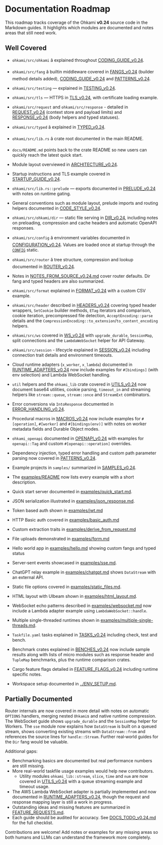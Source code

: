 # Documentation Roadmap

This roadmap tracks coverage of the Ohkami **v0.24** source code in the Markdown guides.
It highlights which modules are documented and notes areas that still need work.

## Well Covered

- `ohkami/src/ohkami` â explained throughout [CODING_GUIDE_v0.24](CODING_GUIDE_v0.24.md).
- `ohkami/src/fang` â builtin middleware covered in
  [FANGS_v0.24](FANGS_v0.24.md) (builder method details added),
  [CODING_GUIDE_v0.24](CODING_GUIDE_v0.24.md) and
  [PATTERNS_v0.24](PATTERNS_v0.24.md).
- `ohkami/src/testing` — explained in [TESTING_v0.24](TESTING_v0.24.md).
- `ohkami/src/tls` — HTTPS in [TLS_v0.24](TLS_v0.24.md), with certificate loading example.
- `ohkami/src/request` and `ohkami/src/response` - detailed in
  [REQUEST_v0.24](REQUEST_v0.24.md) (context store and payload limits) and
  [RESPONSE_v0.24](RESPONSE_v0.24.md) (body helpers and typed statuses).
- `ohkami/src/typed` â explained in [TYPED_v0.24](TYPED_v0.24.md).
- `ohkami/src/lib.rs` â crate root documented in the main README.
- `docs/README.md` points back to the crate README so new users can quickly reach
  the latest quick start.
- Module layout overviewed in [ARCHITECTURE_v0.24](ARCHITECTURE_v0.24.md).
- Startup instructions and TLS example covered in [STARTUP_GUIDE_v0.24](STARTUP_GUIDE_v0.24.md).
- `ohkami/src/lib.rs::prelude` — exports documented in [PRELUDE_v0.24](PRELUDE_v0.24.md)
  with notes on runtime gating.
- General conventions such as module layout, prelude imports and routing
  helpers documented in [CODE_STYLE_v0.24](CODE_STYLE_v0.24.md).
- `ohkami/src/ohkami/dir` — static file serving in [DIR_v0.24](DIR_v0.24.md),
 including notes on preloading, compression and cache headers and automatic OpenAPI responses.
- `ohkami/src/config` â environment variables documented in
  [CONFIGURATION_v0.24](CONFIGURATION_v0.24.md). Values are loaded once at
  startup through the [`CONFIG`](../ohkami-0.24/ohkami/src/config.rs) static.
- `ohkami/src/router` â tree structure, compression and lookup documented in
  [ROUTER_v0.24](ROUTER_v0.24.md).
- Notes in [NOTES_FROM_SOURCE_v0.24.md](NOTES_FROM_SOURCE_v0.24.md) cover router defaults.
  Dir fang and typed headers are also summarized.

- `ohkami/src/format` explained in [FORMAT_v0.24](FORMAT_v0.24.md)
  with a custom CSV example.
 - `ohkami/src/header` described in [HEADERS_v0.24](HEADERS_v0.24.md)
  covering typed header wrappers, `SetCookie` builder methods, `ETag`
  iterators and comparison, cookie iteration, precompressed file detection,
  `AcceptEncoding::parse` details and the
  `CompressionEncoding::to_extension`/`to_content_encoding` helpers.
- `ohkami/src/ws` covered in [WS_v0.24](WS_v0.24.md)
  with `upgrade_durable`, `SessionMap`, split connections
  and the `LambdaWebSocket` helper for API Gateway.

- `ohkami/src/session` - lifecycle explained in [SESSION_v0.24](SESSION_v0.24.md)
  including connection trait details and environment timeouts.
- Cloud runtime adapters (`x_worker`, `x_lambda`) documented in
  [RUNTIME_ADAPTERS_v0.24](RUNTIME_ADAPTERS_v0.24.md) now include
  examples for `#[bindings]` (with env selection) and Lambda WebSocket handling.
- `util` helpers and the `ohkami_lib` crate covered in [UTILS_v0.24](UTILS_v0.24.md)
  now document base64 utilities, cookie parsing, `timeout_in` and streaming helpers
  like `stream::queue`, `stream::once` and `StreamExt` combinators.
- Error conversions via `IntoResponse` documented in
  [ERROR_HANDLING_v0.24](ERROR_HANDLING_v0.24.md).
 - Procedural macros in [MACROS_v0.24](MACROS_v0.24.md) now include examples for
   `#[operation]`, `#[worker]` and `#[bindings(env)]` with notes on worker
   metadata fields and Durable Object modes.
- `ohkami_openapi` documented in [OPENAPI_v0.24](OPENAPI_v0.24.md) with examples
  for `openapi::Tag` and custom `#[openapi::operation]` overrides.
- Dependency injection, typed error handling and custom path parameter parsing now covered in
  [PATTERNS_v0.24](PATTERNS_v0.24.md).
- Example projects in `samples/` summarized in [SAMPLES_v0.24](SAMPLES_v0.24.md).
- The [examples/README](examples/README.md) now lists every example with a short description.
- Quick start server documented in [examples/quick_start.md](examples/quick_start.md).
- JSON serialization illustrated in [examples/json_response.md](examples/json_response.md).
- Token based auth shown in [examples/jwt.md](examples/jwt.md)
- HTTP Basic auth covered in [examples/basic_auth.md](examples/basic_auth.md)
- Custom extraction traits in [examples/derive_from_request.md](examples/derive_from_request.md)
- File uploads demonstrated in [examples/form.md](examples/form.md)
- Hello world app in [examples/hello.md](examples/hello.md) showing custom
  fangs and typed status
- Server‑sent events showcased in [examples/sse.md](examples/sse.md).
- ChatGPT relay example in [examples/chatgpt.md](examples/chatgpt.md) shows
  `DataStream` with an external API.
- Static file options covered in
  [examples/static_files.md](examples/static_files.md).
- HTML layout with UIbeam shown in [examples/html_layout.md](examples/html_layout.md).
- WebSocket echo patterns described in
  [examples/websocket.md](examples/websocket.md) now include a Lambda
  adapter example using `LambdaWebSocket::handle`.
- Multiple single-threaded runtimes shown in
  [examples/multiple-single-threads.md](examples/multiple-single-threads.md).
- `Taskfile.yaml` tasks explained in [TASKS_v0.24](TASKS_v0.24.md) including check, test and bench.
- Benchmark crates explained in [BENCHES_v0.24](BENCHES_v0.24.md) now include
  sample results along with lists of micro modules such as response header and
  `TupleMap` benchmarks, plus the runtime comparison crates.
- Cargo feature flags detailed in
  [FEATURE_FLAGS_v0.24](FEATURE_FLAGS_v0.24.md) including runtime specific notes.
- Workspace setup documented in [../ENV_SETUP.md](../ENV_SETUP.md).

## Partially Documented
Router internals are now covered in more detail with notes on automatic
`OPTIONS` handlers, merging nested `Ohkami`s and native runtime compression.
The WebSocket guide shows `upgrade_durable` and the `SessionMap` helper for
Workers. The `sse` module now explains how `DataStream` is built on a queued
stream, shows converting existing streams with `DataStream::from` and references
the source lines for `handle::Stream`. Further real‑world guides for the `Dir`
fang
would be valuable.

Additional gaps:

- Benchmarking basics are documented but real performance numbers are still
  missing.
- More real-world taskfile usage examples would help new contributors.
  - Utility modules `ohkami_lib::stream`, `slice`, `time` and `num` are now covered
    in [UTILS_v0.24](UTILS_v0.24.md) with a queue streaming example and timeout usage.
- The AWS Lambda WebSocket adapter is partially implemented and now documented
  in [RUNTIME_ADAPTERS_v0.24](RUNTIME_ADAPTERS_v0.24.md), though the request and
  response mapping layer is still a work in progress.
- Outstanding ideas and missing features are summarized in
  [FEATURE_REQUESTS.md](FEATURE_REQUESTS.md).
- Each guide should be audited for accuracy. See
  [DOCS_TODO_v0.24.md](DOCS_TODO_v0.24.md) for the full checklist.

Contributions are welcome! Add notes or examples for any missing areas so both
humans and LLMs can understand the framework more completely.
